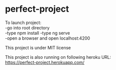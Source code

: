 # perfect-project

To launch project:  
-go into root directory  
-type npm install
-type ng serve  
-open a browser and open localhost:4200

This project is under MIT license

This project is also running on following heroku URL:  
https://perfect-project.herokuapp.com/
